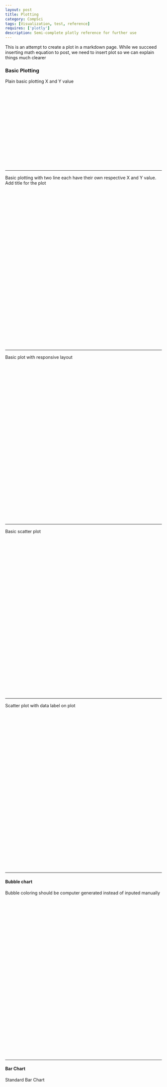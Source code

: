 ```yaml
---
layout: post
title: Plotting 
category: CompSci
tags: [Visualization, test, reference]
requires: ['plotly']
description: Semi-complete plotly reference for further use
---
```

This is an attempt to create a plot in a markdown page. While we succeed inserting math equation to post, we need to insert plot so we can
explain things much clearer


### Basic Plotting
Plain basic plotting X and Y value
<div id="tester001" style="width:600px;height:250px;"></div>
<script>
	TESTER = document.getElementById("tester001");
	Plotly.plot(TESTER, [{
		x: [1, 2, 3, 4, 5],
		y: [1, 2, 4, 8, 16]
		}], { margin: { t:0 } } );
					
</script>

--------
Basic plotting with two line each have their own respective X and Y value. Add title for the plot
<div id="tester002" style="width:600px;height:500px;"></div>
<script>
	var test002 = document.getElementById("tester002");
	var trace01 = {x:[3,9,8,10,4,5,6], y:[5,7,6,7,8,9,8], type:"scatter"};
	var trace02 = {x:[3,4,1,6,8,9,6], y:[4,2,5,2,1,7,3], type:"scatter"};
	var data = [trace01, trace02];
	var layout = { title: "Simple Graph"};

	Plotly.plot(test002, data, layout);
</script>

-------
Basic plot with responsive layout

<div id="tester003" style="width:600px;height:500px;"></div>
<script>
	var test003 = document.getElementById("tester003");
	var trace01 = {x:[3,9,8,10,4,5,6], y:[5,7,6,7,8,9,8], type:"scatter"};
	var trace02 = {x:[3,4,1,6,8,9,6], y:[4,2,5,2,1,7,3], type:"scatter"};
	var data = [trace01, trace02];
	var layout = { title: "Simple Graph Responsive"};

	Plotly.plot(test003, data, layout, {responsive: true});
</script>

------
Basic scatter plot

<div id="tester004" style="width:600px;height:500px;"></div>
<script>
	var test004 = document.getElementById("tester004");
	var trace01 = {x:[3,9,8,10,4,5,6], y:[5,7,6,7,8,9,8], type:"scatter", mode: "markers"};
	var trace02 = {x:[3,4,1,6,8,9,6], y:[4,2,5,2,1,7,3], type:"scatter", mode:"lines"};
	var data = [trace01, trace02];
	var layout = { title: "Markers and Line"};

	Plotly.plot(test004, data, layout);
</script>

-------
Scatter plot with data label on plot
<div id="tester005" style="width:600px;height:500px;"></div>
<script>
	var test005 = document.getElementById("tester005");
	var trace01 = {
		x:[1, 2, 3, 4, 5], 
		y:[1, 6, 3, 6, 1], 
		type:"scatter", 
		mode: "markers+text",
		name: "Team-A",
		text: ["A-1", "A-2", "A-3", "A-4", "A-5"],
		textposition: "top center",
		textfont: {
			family: "Raleway, sans-serif"
		},
		marker: { size: 12 }
	};

	var trace02 = {
		x:[1.5, 2.5, 3.5, 4.5, 5.5], 
		y:[4, 1, 7, 1, 4], 
		type:"scatter", 
		mode: "markers+text",
		name: "Team-B",
		text: ["B-1", "B-2", "B-3", "B-4", "B-5"],
		textposition: "bottom center",
		textfont: {
			family: "Times New Roman"
		},
		marker: { size: 12 }
	};

	var data = [trace01, trace02];

	var layout = { 
		xaxis: {
			range: [0.75, 5.25]
		},
		yaxis: {
			range: [0, 8]
		},
		legend: {
			y: 0.5,
			yref: 'paper',
			font: {
				family: 'Arial, sans-serif',
				size: 20,
				color: 'grey'
			}
		},
		title: "Data labels on Plot"
	};

	Plotly.plot(test005, data, layout);
</script>

--------
#### Bubble chart
Bubble coloring should be computer generated instead of inputed manually

<div id="tester006" style="width:600px;height:500px;"></div>
<script>
	var test006 = document.getElementById("tester006");
	var trace01 = {
		x:[1, 2, 3, 4], 
		y:[10, 11, 12, 13], 
		mode: "markers",
		text: ["A size: 40", "B size: 60", "C size: 80", "D size: 100"],
		marker: { 
			size: [40, 60, 80, 100],
			color: [
				'rgb(93, 164, 214)',
				'rgb(255, 144, 14)',
				'rgb(44, 160, 101)',
				'rgb(255, 65, 54)'
			]
		}
		
	};


	var data = [trace01];

	var layout = { 
		title: "Data labels on Plot",
		showlegend: false,
		width: 600,
		height: 500
	};
	Plotly.plot(test006, data, layout);
</script>

----------
#### Bar Chart
Standard Bar Chart
<div id="tester007" style="width:600px;height:500px;"></div>
<script>
	var test007 = document.getElementById("tester007");
	var trace1 = {
	  x: ['giraffes', 'orangutans', 'monkeys'],
	  y: [20, 14, 23],
	  name: 'SF Zoo',
	  type: 'bar'
	};

	var trace2 = {
	  x: ['giraffes', 'orangutans', 'monkeys'],
	  y: [12, 18, 29],
	  name: 'LA Zoo',
	  type: 'bar'
	};

	var data = [trace1, trace2];

	var layout = {barmode: 'group'};

	Plotly.newPlot(test007, data, layout);
</script>

Stylized Bar Chart
<div id="tester008" style="width:600px;height:500px;"></div>
<script>
	var test008 = document.getElementById("tester008");
	var trace1 = {
	  x: [1995, 1996, 1997, 1998, 1999, 2000, 2001, 2002, 2003, 2004, 2005, 2006, 2007, 2008, 2009, 2010, 2011, 2012],
	  y: [219, 146, 112, 127, 124, 180, 236, 207, 236, 263, 350, 430, 474, 526, 488, 537, 500, 439],
	  name: 'Rest of world',
	  marker: {color: 'rgb(55, 83, 109)'},
	  type: 'bar'
	};

	var trace2 = {
	  x: [1995, 1996, 1997, 1998, 1999, 2000, 2001, 2002, 2003, 2004, 2005, 2006, 2007, 2008, 2009, 2010, 2011, 2012],
	  y: [16, 13, 10, 11, 28, 37, 43, 55, 56, 88, 105, 156, 270, 299, 340, 403, 549, 499],
	  name: 'China',
	  marker: {color: 'rgb(26, 118, 255)'},
	  type: 'bar'
	};

	var data = [trace1, trace2];

	var layout = {
	  title: 'US Export of Plastic Scrap',
	  xaxis: {tickfont: {
	      size: 14,
	      color: 'rgb(107, 107, 107)'
	    }},
	  yaxis: {
	    title: 'USD (millions)',
	    titlefont: {
	      size: 16,
	      color: 'rgb(107, 107, 107)'
	    },
	    tickfont: {
	      size: 14,
	      color: 'rgb(107, 107, 107)'
	    }
	  },
	  legend: {
	    x: 0,
	    y: 1.0,
	    bgcolor: 'rgba(255, 255, 255, 0)',
	    bordercolor: 'rgba(255, 255, 255, 0)'
	  },
	  barmode: 'group',
	  bargap: 0.15,
	  bargroupgap: 0.1
	};

	Plotly.newPlot(test008, data, layout);
</script>

Modified Bar Chart
<div id="tester009" style="width:600px;height:500px;"></div>
<script>
	var test009 = document.getElementById("tester009")
	// Base

	var xData = ['Product<br>Revenue', 'Services<br>Revenue',
	  'Total<br>Revenue', 'Fixed<br>Costs',
	  'Variable<br>Costs', 'Total<br>Costs', 'Total'
	];

	var yData = [400, 660, 660, 590, 400, 400, 340];

	var textList = ['$430K', '$260K', '$690K', '$-120K', '$-200K', '$-320K', '$370K'];


	var trace1 = {
	  x: xData,
	  y: [0, 430, 0, 570, 370, 370, 0],
	  marker: {
	    color: 'rgba(1,1,1,0.0)'
	  },
	  type: 'bar'
	};

	//Revenue

	var trace2 = {
	  x: xData,
	  y: [430, 260, 690, 0, 0, 0, 0],
	  type: 'bar',
	  marker: {
	    color: 'rgba(55,128,191,0.7)',
	    line: {
	      color: 'rgba(55,128,191,1.0)',
	      width: 2
	    }
	  }
	};

	//Cost

	var trace3 = {
	  x: xData,
	  y: [0, 0, 0, 120, 200, 320, 0],
	  type: 'bar',
	  marker: {
	    color: 'rgba(219, 64, 82, 0.7)',
	    line: {
	      color: 'rgba(219, 64, 82, 1.0)',
	      width: 2
	    }
	  }
	};

	//Profit

	var trace4 = {
	  x: xData,
	  y: [0, 0, 0, 0, 0, 0, 370],
	  type: 'bar',
	  marker: {
	    color: 'rgba(50,171, 96, 0.7)',
	    line: {
	      color: 'rgba(50,171,96,1.0)',
	      width: 2
	    }
	  }
	};

	var data = [trace1, trace2, trace3, trace4];

	var layout = {
	  title: 'Annual Profit 2015',
	  barmode: 'stack',
	  paper_bgcolor: 'rgba(245,246,249,1)',
	  plot_bgcolor: 'rgba(245,246,249,1)',
	  width: 600,
	  height: 600,
	  showlegend: false,
	  annotations: []
	};

	for ( var i = 0 ; i < 7 ; i++ ) {
	  var result = {
	    x: xData[i],
	    y: yData[i],
	    text: textList[i],
	    font: {
	      family: 'Arial',
	      size: 14,
	      color: 'rgba(245,246,249,1)'
	    },
	    showarrow: false
	  };
	  layout.annotations.push(result);
	};
	Plotly.newPlot(test009, data, layout);
</script>


-------
### Statistical Chart

##### Error Bar

<div id="tester010" style="height:600px;width:600px"></div>
<script>
	var test010 = document.getElementById("tester010")
	var data = [
		{
			x: [0, 1, 2],
			y: [6, 10, 2],
			error_y: {
				type: 'data',
				array: [1,2,3],
				visible: true
			},
			type: 'scatter'
		}
	]
	Plotly.newPlot(test010, data)
</script>

##### Bar Chart with Error Bar
<div id="tester011" style="height:600px;width:600px"></div>
<script>
	var test011 = document.getElementById("tester011")
      var trace1 = {
	x: ['Trial 1', 'Trial 2', 'Trial 3'],
	y: [3, 6, 4],
	name: 'Control',
	error_y: {
	  type: 'data',
	  array: [1, 0.5, 1.5],
	  visible: true
	},
	type: 'bar'
      };
      var trace2 = {
	x: ['Trial 1', 'Trial 2', 'Trial 3'],
	y: [4, 7, 3],
	name: 'Experimental',
	error_y: {
	  type: 'data',
	  array: [0.5, 1, 2],
	  visible: true
	},
	type: 'bar'
      };
      var data = [trace1, trace2];
      var layout = {barmode: 'group'};
      Plotly.newPlot(test011, data, layout);	
</script>

##### Asymetetric Error Bar
<div id="tester012" style="height:600px;width:600px"></div>
<script>
	var test012 = document.getElementById("tester012")
	var data = [
	  {
	    x: [1, 2, 3, 4],
	    y: [2, 1, 3, 4],
	    error_y: {
	      type: 'data',
	      symmetric: false,
	      array: [0.1, 0.2, 0.1, 0.1],
	      arrayminus: [0.2, 0.4, 1, 0.2]
	    },
	    type: 'scatter'
	  }
	];
      Plotly.newPlot(test012, data);	
</script>

##### Continuous Error Bar
<div id="tester013" style="height:600px;width:600px"></div>
<script>
	var test013 = document.getElementById("tester013")
	var trace1 = {
	  x: [1, 2, 3, 4, 5, 6, 7, 8, 9, 10, 10, 9, 8, 7, 6, 5, 4, 3, 2, 1], 
	  y: [2, 3, 4, 5, 6, 7, 8, 9, 10, 11, 9, 8, 7, 6, 5, 4, 3, 2, 1, 0], 
	  fill: "tozerox", 
	  fillcolor: "rgba(0,100,80,0.2)", 
	  line: {color: "transparent"}, 
	  name: "Fair", 
	  showlegend: false, 
	  type: "scatter"
	};
	var trace2 = {
	  x: [1, 2, 3, 4, 5, 6, 7, 8, 9, 10, 10, 9, 8, 7, 6, 5, 4, 3, 2, 1], 
	  y: [5.5, 3, 5.5, 8, 6, 3, 8, 5, 6, 5.5, 4.75, 5, 4, 7, 2, 4, 7, 4.4, 2, 4.5], 
	  fill: "tozerox", 
	  fillcolor: "rgba(0,176,246,0.2)", 
	  line: {color: "transparent"}, 
	  name: "Premium", 
	  showlegend: false, 
	  type: "scatter"
	};
	var trace3 = {
	  x: [1, 2, 3, 4, 5, 6, 7, 8, 9, 10, 10, 9, 8, 7, 6, 5, 4, 3, 2, 1], 
	  y: [11, 9, 7, 5, 3, 1, 3, 5, 3, 1, -1, 1, 3, 1, -0.5, 1, 3, 5, 7, 9], 
	  fill: "tozerox", 
	  fillcolor: "rgba(231,107,243,0.2)", 
	  line: {color: "transparent"}, 
	  name: "Fair", 
	  showlegend: false, 
	  type: "scatter"
	};
	var trace4 = {
	  x: [1, 2, 3, 4, 5, 6, 7, 8, 9, 10], 
	  y: [1, 2, 3, 4, 5, 6, 7, 8, 9, 10], 
	  line: {color: "rgb(0,100,80)"}, 
	  mode: "lines", 
	  name: "Fair", 
	  type: "scatter"
	};
	var trace5 = {
	  x: [1, 2, 3, 4, 5, 6, 7, 8, 9, 10], 
	  y: [5, 2.5, 5, 7.5, 5, 2.5, 7.5, 4.5, 5.5, 5], 
	  line: {color: "rgb(0,176,246)"}, 
	  mode: "lines", 
	  name: "Premium", 
	  type: "scatter"
	};
	var trace6 = {
	  x: [1, 2, 3, 4, 5, 6, 7, 8, 9, 10], 
	  y: [10, 8, 6, 4, 2, 0, 2, 4, 2, 0], 
	  line: {color: "rgb(231,107,243)"}, 
	  mode: "lines", 
	  name: "Ideal", 
	  type: "scatter"
	};
	var data = [trace1, trace2, trace3, trace4, trace5, trace6];
	var layout = {
	  paper_bgcolor: "rgb(255,255,255)", 
	  plot_bgcolor: "rgb(229,229,229)", 
	  xaxis: {
	    gridcolor: "rgb(255,255,255)", 
	    range: [1, 10], 
	    showgrid: true, 
	    showline: false, 
	    showticklabels: true, 
	    tickcolor: "rgb(127,127,127)", 
	    ticks: "outside", 
	    zeroline: false
	  }, 
	  yaxis: {
	    gridcolor: "rgb(255,255,255)", 
	    showgrid: true, 
	    showline: false, 
	    showticklabels: true, 
	    tickcolor: "rgb(127,127,127)", 
	    ticks: "outside", 
	    zeroline: false
	  }
	};
	Plotly.plot(test013, data, layout);

</script>

##### Boxplot

<div id="tester014" style="height:600px;width:600px"></div>
<script>
	function linspace(start, end, cardinality) {
		let arr = [];
		let currVal = start;
		let step = ( end - start ) / ( cardinality - 1 );
		for (let i=0; i < cardinality; i++) {
			arr.push(currVal + (step * i))
		}
		return arr;
	}

	var test014 = document.getElementById("tester014")
	var boxNumber = 30;
	var boxColor = [];
	var allColors = linspace(0, 360, boxNumber);
	var data = [];
	var yValues = [];

	for( var i = 0; i < boxNumber;  i++ ){
	  var result = 'hsl('+ allColors[i] +',50%'+',50%)';
	  boxColor.push(result);
	}

	function getRandomArbitrary(min, max) {
	  return Math.random() * (max - min) + min;
	};

	for( var i = 0; i < boxNumber;  i++ ){
	  var ySingleArray = [];
	    for( var j = 0; j < 10;  j++ ){
	      var randomNum = getRandomArbitrary(0, 1);
	      var yIndValue = 3.5*Math.sin(Math.PI * i/boxNumber) + i/boxNumber+(1.5+0.5*Math.cos(Math.PI*i/boxNumber))*randomNum;
	      ySingleArray.push(yIndValue);
	    }
	  yValues.push(ySingleArray);
	}

	for( var i = 0; i < boxNumber;  i++ ){
	  var result = {
	    y: yValues[i],
	    type:'box',
	    marker:{
	      color: boxColor[i]
	    }
	  };
	  data.push(result);
	};

	var layout = {
	  xaxis: {
	    showgrid: false,
	    zeroline: false,
	    tickangle: 60,
	    showticklabels: false
	  },
	  yaxis: {
	    zeroline: false,
	    gridcolor: 'white'
	  },
	  paper_bgcolor: 'rgb(233,233,233)',
	  plot_bgcolor: 'rgb(233,233,233)',
	  showlegend:false
	};
	Plotly.plot(test014, data, layout)
</script>

##### Horizontal Box Plot

<div id="tester015" style="height:600px;width:600px"></div>
<script>
	var test015 = document.getElementById("tester015")
	var y = ['day 1', 'day 1', 'day 1', 'day 1', 'day 1', 'day 1',
         'day 2', 'day 2', 'day 2', 'day 2', 'day 2', 'day 2']

	var trace1 = {
	  x: [0.2, 0.2, 0.6, 1.0, 0.5, 0.4, 0.2, 0.7, 0.9, 0.1, 0.5, 0.3],
	  y: y,
	  name: 'kale',
	  marker: {color: '#3D9970'},
	  type: 'box',
	  boxmean: false,
	  orientation: 'h'
	};

	var trace2 = {
	  x: [0.6, 0.7, 0.3, 0.6, 0.0, 0.5, 0.7, 0.9, 0.5, 0.8, 0.7, 0.2],
	  y: y,
	  name: 'radishes',
	  marker: {color: '#FF4136'},
	  type: 'box',
	  boxmean: false,
	  orientation: 'h'
	};

	var trace3 = {
	  x: [0.1, 0.3, 0.1, 0.9, 0.6, 0.6, 0.9, 1.0, 0.3, 0.6, 0.8, 0.5],
	  y: y,
	  name: 'carrots',
	  marker: {color: '#FF851B'},
	  type: 'box',
	  boxmean: false,
	  orientation: 'h'
	};

	var data = [trace1, trace2, trace3];

	var layout = {
	  title: 'Grouped Horizontal Box Plot',
	  xaxis: {
	    title: 'normalized moisture',
	    zeroline: false
	  },
	  boxmode: 'group'
	};
	Plotly.plot(test015, data, layout)
</script>

##### Update Button

<div id="tester016" style="height:600px;width:1200px"></div>
<script>
	var test016 = document.getElementById("tester016");
	Plotly.d3.csv('https://raw.githubusercontent.com/plotly/datasets/master/finance-charts-apple.csv', function(err, rows){
	function unpack(rows, key) {
		return rows.map(function(row) { 
			return row[key]; 
		});
	};
	const arrAvg = arr => arr.reduce((a,b) => a + b, 0) / arr.length;
	var button_layer_2_height = 1.2;
	var high = unpack(rows, 'AAPL.High').map(x => parseFloat(x));
	var low = unpack(rows, 'AAPL.Low').map(x => parseFloat(x));
	var date = unpack(rows, 'Date');
	var high_ave = arrAvg(high)
	var high_max = Math.max(...high)
	var low_ave = arrAvg(low)
	var low_min = Math.min(...low)
	var data = [{
			x: date,
			y: high,
			mode: 'lines',
			name: 'High',
			marker: {color: '#33CFA5'}
		},
		{
			x: date,
			y: date.map(a => high_ave),
			mode: 'lines',
			name: 'Low Average',
			line: {color: '#33CFA5', dash: 'dash'},
			visible: false
		},
		{
			x: date,
			y: low,
			name: 'Low',
			mode: 'lines',
			marker: {color: '#F06A6A'}
		},
		{
			x: date,
			y: date.map(a => low_ave),
			mode: 'lines',
			name: 'High Average',
			visible: false,
			line: {color: '#F06A6A', dash: 'dash'}
		},
	]
	var high_annotations = [
			{
				text: 'High Average:<br>' + high_ave.toFixed(2),
				x: '2016-03-01',
				y: high_ave,
				yref: 'y', xref: 'x',
				ay: -40, ax: 0
			},
			{
				text: 'High Max:<br>' + high_max.toFixed(2),
				x: date[high.indexOf(high_max)],
				y: high_max,
				yref: 'y', xref: 'x',
				ay: -40, ax: 0
			},
	]
	var low_annotations = [{
				text: 'Low Average:<br>' + low_ave.toFixed(2),
				x: '2015-05-01',
				y: low_ave,
				yref: 'y', xref: 'x',
				ay: 40, ax: 0
			},
			{
				text: 'Low Min:<br>' + low_min.toFixed(2),
				x: date[low.indexOf(low_min)],
				y: low_min,
				yref: 'y', xref: 'x',
				ay: 40, ax: 0
			}
	]
	var updatemenus=[
			{
					buttons: [
							{
									args: [{'visible': [true, true, false, false]},
												{'title': 'Yahoo High',
													'annotations': high_annotations}],
									label: 'High',
									method: 'update'
							},
							{
									args: [{'visible': [false, false, true, true,]},
												{'title': 'Yahoo Low',
													'annotations': low_annotations}],
									label: 'Low',
									method: 'update'
							},
							{
									args: [{'visible': [true, true, true, true,]},
												{'title': 'Yahoo',
													'annotations': [...low_annotations, ...high_annotations]}],
									label: 'Both',
									method: 'update'
							},
							{
									args: [{'visible': [true, false, true, false,]},
												{'title': 'Yahoo',
													'annotations': []}],
									label: 'Reset',
									method: 'update'
							},
					],
					direction: 'left',
					pad: {'r': 10, 't': 10},
					showactive: true,
					type: 'buttons',
					x: 0.1,
					xanchor: 'left',
					y: button_layer_2_height,
					yanchor: 'top'
			},
	]
	var layout = {
			title: 'Yahoo',
			updatemenus: updatemenus,
			showlegend: false
	}
	Plotly.plot(test016, data, layout);
});
</script>
### How to write a slider animation plot
We use slider to animate plot. Basically we assign a plot to a frame and for each frame, we associate it with a point in a slider.
In this example, we want to move a point in an xy plane. The starting point is (1, 1) and with the slider, we can move the point to
another location -- in this example is (0.5, 0.5) and (0, 0).

To initiate a slider, we need to insert key `sliders` to `layout` key. `Sliders` is an array and ecah member is describe the properties of the slider.
In each memeber of `sliders`, we need to define another array called `steps`, which dictate the argument of each frame. 
So the number of steps should be the same as number of frames. We associate `steps` and frames with `args` where the first argument is name of the frame.
In this example frames are called red, green and blue so in `steps` we fill `args` first argument with each name of the frame --  you can see the detail in the source code using `Ctrl + Shift + i`.
We create the variable frames. In each frame, we define what data we want to show. In each frame, we need to give it at least a name and a set of data.

Under key `steps`, in each member, we have `args` key which is an array with two members. the first member is an array which contain frame's name and the second member is the properties. The first member, when there are more than one member, will have animation executed based on member position, the first member get shown and the next and so on.

> Quick question, how do we keep prefered javascript in offline mode instead of fetching from CDN. it seems nice feature to have when testing a feature so we don't need to depend on a internet connection.

> You can upload an csv data to repository and access it as raw githubusercontent

<div id="tester017" style="height:600px;width:800"></div>
<script>
	let test017 = document.getElementById("tester017");
	let data = {
		x: [0],
		y: [0],
		line: {
			color: 'red',
			simplify: false
		}
	}
	let sliderStepsA = [];
	for (let i = -50; i < 50; i++) {
		let name = `X${i}`
		let step = {
			label: name,
			method: 'animate',
			args: [[name], { 
				mode: 'immediate',
				frame: {
					redraw: false, 
					duration: 500
				}
			}]
		}
	}

	let sliderStepsB = [];
	for (let i = -50; i < 50; i++) {
		let name = `Y${i}`
		let step = {
			label: name,
			method: 'animate',
			args: [[name], { 
				mode: 'immediate',
				frame: {
					redraw: false, 
					duration: 500
				}
			}]
		}
	}

	let layout = {
		xaxis: {
			title: "X Coordinate",
			range: [-50, 50]
		},
		yaxis: {
			title: "Y Coordinate",
			range: [-50, 50]
		},
		sliders: [
			{
				pad: {t: 30},
				currentValue: {
					xanchor: 'right',
					prefix: 'color',
					font: {
						color: '#888',
						size: 20
					}
				},
				transition: {duration: 500},
				steps: sliderStepsA
			},
			{
				pad: {t: 80},
				currentValue: {
					xanchor: 'right',
					prefix: 'color',
					font: {
						color: '#888',
						size: 20
					}
				},
				transition: {duration: 500},
				steps: sliderStepsB
			}
		]
	}
	let framesX = [];
	let framesY = [];
	for (let i = -50; i < 50; i++) {
		let frameX = {
			name: `X${i}`,
			data: { x: [i]}
		}
		let frameY = {
			name: `Y${i}`,
			data: { y: [i]}
		}
		framesX.push(frameX)
		framesY.push(frameY)
	}
	let frames = framesX.append(framesY)

	let component = {
		data: [data],
		layout: layout,
		frames: frames
	}
	
	Plotly.plot(test017, component)
</script>
